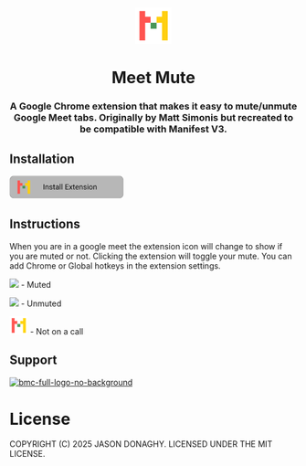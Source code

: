 <p align="center">

<img src="https://github.com/largelager/meet-mute/blob/mv3-upgrade/logo.png" alt="Meet Mute" style="max-width:100%;" width="64" height="64">

</p>

<h1 align="center">Meet Mute</h1>
<h3 align="center">A Google Chrome extension that makes it easy to mute/unmute Google Meet tabs. 
  Originally by Matt Simonis but recreated to be compatible with Manifest V3.</h3>


## Installation

[<img src="install.png" width="200px">][webstore-url]


[webstore-url]: https://chromewebstore.google.com/detail/dkmkjapkeijdmpdecojjgdadekfimdan?utm_source=item-share-cb

## Instructions
When you are in a google meet the extension icon will change to show if you are muted or not. Clicking the extension will toggle your mute. You can add Chrome or Global hotkeys in the extension settings.

<img src="ext/icons/icon32_muted.png"> - Muted

<img src="ext/icons/icon32_unmuted.png"> - Unmuted

<img src="ext/icons/icon32.png"> - Not on a call

## Support
[<img width="175" alt="bmc-full-logo-no-background" src="https://github.com/user-attachments/assets/6c237baa-368c-4624-9e74-945e2662d586">][coffee-url]

[coffee-url]: https://buymeacoffee.com/mrdonaghy


# License

COPYRIGHT (C) 2025 JASON DONAGHY. LICENSED UNDER THE MIT LICENSE.

